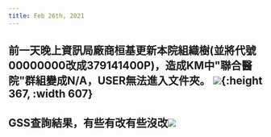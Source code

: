 ```yaml
---
title: Feb 26th, 2021
---
```


##
## 前一天晚上資訊局廠商桓基更新本院組織樹(並將代號00000000改成379141400P)，造成KM中"聯合醫院"群組變成N/A，USER無法進入文件夾。 ![](https://remnote-user-data.s3.amazonaws.com/zur5qAia9QY3jmS_euz9cM9_kHcOzv43TWoc21zg1IEsHAtkV-PuLgXICASX6gemC5FCdi8sd-ZjycGgAAOAlS6z13zHydluYSkxli4V1rVezJZ9OMD8cl2XSBDjbO4M.png){:height 367, :width 607}
## GSS查詢結果，有些有改有些沒改![](https://remnote-user-data.s3.amazonaws.com/jLqrVNDn3NhYGBC99xxyBhxcBF15gdfrOOjdFRq8MmnszkAxO6m9LmwjKrizmWCDAavPbBw1xjnxXBZ8oPMQOsfgx8NrYzRpkbHR2aVD0z5AExiG2YMk0lGTtehx1elf.png)
